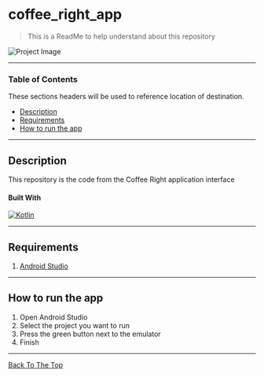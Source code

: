 # coffee_right_app

> This is a ReadMe to help understand about this repository

![Project Image](https://user-images.githubusercontent.com/26475029/101284934-98946080-381d-11eb-85b3-e0133e704cc8.PNG)

---

### Table of Contents

These sections headers will be used to reference location of destination.

- [Description](#description)
- [Requirements](#Requirements)
- [How to run the app](#how-to-run-the-app)

---

## Description

This repository is the code from the Coffee Right application interface

#### Built With

[![Kotlin](https://img.shields.io/badge/Android--Studio-4.1.1-green)](https://developer.android.com/studio/install?hl=id)

---

## Requirements

1. <a href="https://developer.android.com/studio?hl=id&gclid=Cj0KCQiAh4j-BRCsARIsAGeV12AGBB7D_rYGMBD5Lb9_cJuT3Ny_feW-cFm2Cb582-avOB92-fHmjPEaAjv3EALw_wcB&gclsrc=aw.ds">Android Studio</a>

---

## How to run the app

1. Open Android Studio
2. Select the project you want to run
3. Press the green button next to the emulator
4. Finish

---

[Back To The Top](#coffee_right_app)
